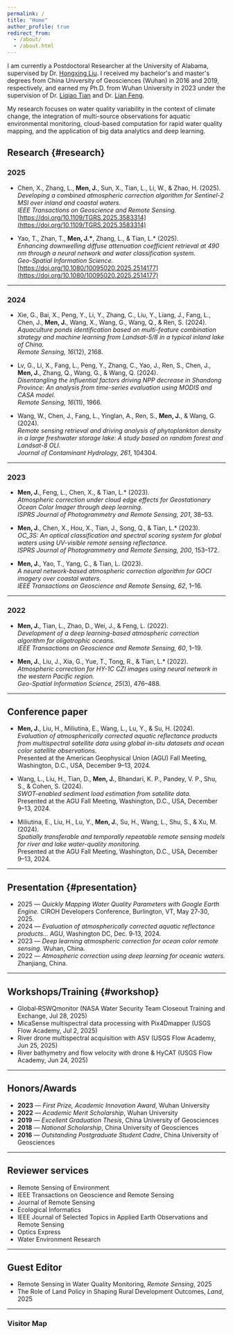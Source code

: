 ```yaml
---
permalink: /
title: "Home"
author_profile: true
redirect_from: 
  - /about/
  - /about.html
---
```


I am currently a Postdoctoral Researcher at the University of Alabama, supervised by Dr. [Hongxing Liu](https://geography.ua.edu/people/hongxing-liu/). I received my bachelor's and master's degrees from China University of Geosciences (Wuhan) in 2016 and 2019, respectively, and earned my Ph.D. from Wuhan University in 2023 under the supervision of Dr. [Liqiao Tian](http://www.lmars.whu.edu.cn/prof_web/tianliqiao/researchTeam.html) and Dr. [Lian Feng](https://garslab.com/?page_id=8&lang=zh-hans). 

My research focuses on water quality variability in the context of climate change, the integration of multi-source observations for aquatic environmental monitoring, cloud-based computation for rapid water quality mapping, and the application of big data analytics and deep learning.

## Research {#research}
### **2025**
- Chen, X., Zhang, L., **Men, J.**, Sun, X., Tian, L., Li, W., & Zhao, H. (2025).  
  *Developing a combined atmospheric correction algorithm for Sentinel-2 MSI over inland and coastal waters.*  
  *IEEE Transactions on Geoscience and Remote Sensing.*  
  [https://doi.org/10.1109/TGRS.2025.3583314](https://doi.org/10.1109/TGRS.2025.3583314)

- Yao, T., Zhan, T., **Men, J.\***, Zhang, L., & Tian, L.\* (2025).  
  *Enhancing downwelling diffuse attenuation coefficient retrieval at 490 nm through a neural network and water classification system.*  
  *Geo-Spatial Information Science.*  
  [https://doi.org/10.1080/10095020.2025.2514177](https://doi.org/10.1080/10095020.2025.2514177)

---

### **2024**
- Xie, G., Bai, X., Peng, Y., Li, Y., Zhang, C., Liu, Y., Liang, J., Fang, L., Chen, J., **Men, J.**, Wang, X., Wang, G., Wang, Q., & Ren, S. (2024).  
  *Aquaculture ponds identification based on multi-feature combination strategy and machine learning from Landsat-5/8 in a typical inland lake of China.*  
  *Remote Sensing, 16*(12), 2168.

- Lv, G., Li, X., Fang, L., Peng, Y., Zhang, C., Yao, J., Ren, S., Chen, J., **Men, J.**, Zhang, Q., Wang, G., & Wang, Q. (2024).  
  *Disentangling the influential factors driving NPP decrease in Shandong Province: An analysis from time-series evaluation using MODIS and CASA model.*  
  *Remote Sensing, 16*(11), 1966.

- Wang, W., Chen, J., Fang, L., Yinglan, A., Ren, S., **Men, J.**, & Wang, G. (2024).  
  *Remote sensing retrieval and driving analysis of phytoplankton density in a large freshwater storage lake: A study based on random forest and Landsat-8 OLI.*  
  *Journal of Contaminant Hydrology, 261*, 104304.

---

### **2023**
- **Men, J.**, Feng, L., Chen, X., & Tian, L.\* (2023).  
  *Atmospheric correction under cloud edge effects for Geostationary Ocean Color Imager through deep learning.*  
  *ISPRS Journal of Photogrammetry and Remote Sensing, 201*, 38–53.

- **Men, J.**, Chen, X., Hou, X., Tian, J., Song, Q., & Tian, L.\* (2023).  
  *OC\_3S: An optical classification and spectral scoring system for global waters using UV-visible remote sensing reflectance.*  
  *ISPRS Journal of Photogrammetry and Remote Sensing, 200*, 153–172.

- **Men, J.**, Yao, T., Yang, C., & Tian, L. (2023).  
  *A neural network-based atmospheric correction algorithm for GOCI imagery over coastal waters.*  
  *IEEE Transactions on Geoscience and Remote Sensing, 62*, 1–16.

---

### **2022**
- **Men, J.**, Tian, L., Zhao, D., Wei, J., & Feng, L. (2022).  
  *Development of a deep learning-based atmospheric correction algorithm for oligotrophic oceans.*  
  *IEEE Transactions on Geoscience and Remote Sensing, 60*, 1–19.

- **Men, J.**, Liu, J., Xia, G., Yue, T., Tong, R., & Tian, L.\* (2022).  
  *Atmospheric correction for HY-1C CZI images using neural network in the western Pacific region.*  
  *Geo-Spatial Information Science, 25*(3), 476–488.

---

## Conference paper
- **Men, J.**, Liu, H., Miliutina, E., Wang, L., Lu, Y., & Su, H. (2024).  
  *Evaluation of atmospherically corrected aquatic reflectance products from multispectral satellite data using global in-situ datasets and ocean color satellite observations.*  
  Presented at the American Geophysical Union (AGU) Fall Meeting, Washington, D.C., USA, December 9–13, 2024.

- Wang, L., Liu, H., Tian, D., **Men, J.**, Bhandari, K. P., Pandey, V. P., Shu, S., & Cohen, S. (2024).  
  *SWOT-enabled sediment load estimation from satellite data.*  
  Presented at the AGU Fall Meeting, Washington, D.C., USA, December 9–13, 2024.

- Miliutina, E., Liu, H., Lu, Y., **Men, J.**, Su, H., Wang, L., Shu, S., & Xu, M. (2024).  
  *Spatially transferable and temporally repeatable remote sensing models for river and lake water-quality monitoring.*  
  Presented at the AGU Fall Meeting, Washington, D.C., USA, December 9–13, 2024.

---

## Presentation {#presentation}
- 2025 — *Quickly Mapping Water Quality Parameters with Google Earth Engine.* CIROH Developers Conference, Burlington, VT, May 27‑30, 2025.
- 2024 — *Evaluation of atmospherically corrected aquatic reflectance products...* AGU, Washington DC, Dec. 9‑13, 2024.
- 2023 — *Deep learning atmospheric correction for ocean color remote sensing.* Wuhan, China.
- 2022 — *Atmospheric correction using deep learning for oceanic waters.* Zhanjiang, China.

---

## Workshops/Training {#workshop}
- Global‑RSWQmonitor (NASA Water Security Team Closeout Training and Exchange, Jul 28, 2025)
- MicaSense multispectral data processing with Pix4Dmapper (USGS Flow Academy, Jul 2, 2025)
- River drone multispectral acquisition with ASV (USGS Flow Academy, Jun 25, 2025)
- River bathymetry and flow velocity with drone & HyCAT (USGS Flow Academy, Jun 24, 2025)

---

## Honors/Awards
- **2023** — *First Prize, Academic Innovation Award*, Wuhan University  
- **2022** — *Academic Merit Scholarship*, Wuhan University  
- **2019** — *Excellent Graduation Thesis*, China University of Geosciences  
- **2018** — *National Scholarship*, China University of Geosciences  
- **2016** — *Outstanding Postgraduate Student Cadre*, China University of Geosciences  

---

## Reviewer services
- Remote Sensing of Environment
- IEEE Transactions on Geoscience and Remote Sensing 
- Journal of Remote Sensing
- Ecological Informatics
- IEEE Journal of Selected Topics in Applied Earth Observations and Remote Sensing
- Optics Express
- Water Environment Research

---

## Guest Editor
- Remote Sensing in Water Quality Monitoring, *Remote Sensing*, 2025
- The Role of Land Policy in Shaping Rural Development Outcomes, *Land*, 2025

---

### Visitor Map
<div style="text-align:left; margin-top: 1rem;">
  <script type="text/javascript" id="clustrmaps"
          src="//clustrmaps.com/map_v2.js?d=S_BcfnqEHHFLFetUdLEM2o_pLXucxLV_u_Lsn-B9GIU&cl=00cc66&w=a">
  </script>
</div>

